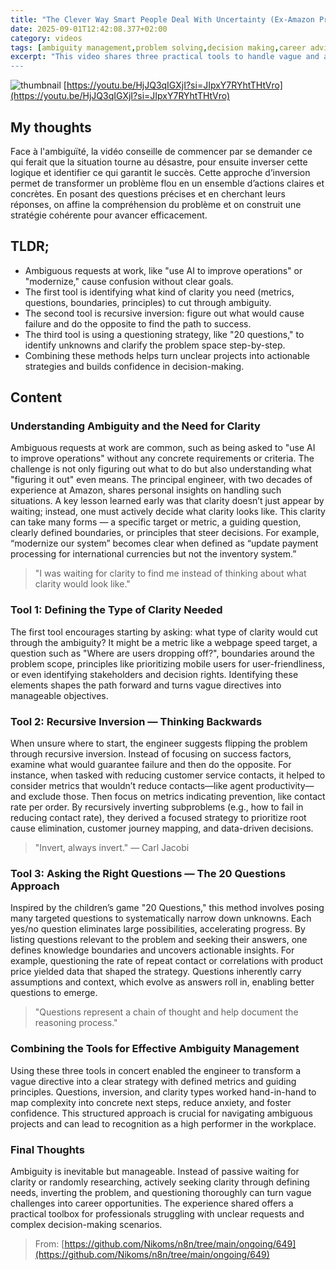 ```yaml
---
title: "The Clever Way Smart People Deal With Uncertainty (Ex-Amazon Principal Engineer) (en)"
date: 2025-09-01T12:42:08.377+02:00
category: videos
tags: [ambiguity management,problem solving,decision making,career advice,workplace productivity,strategic thinking,recursion,inversion method,questioning techniques]
excerpt: "This video shares three practical tools to handle vague and ambiguous work requests: defining the type of needed clarity, using recursive inversion to find the path forward, and employing systematic questioning to refine understanding.
---
```


![thumbnail](https://i.ytimg.com/vi/HjJQ3qIGXjI/maxresdefault.jpg)
[https://youtu.be/HjJQ3qIGXjI?si=JIpxY7RYhtTHtVro](https://youtu.be/HjJQ3qIGXjI?si=JIpxY7RYhtTHtVro)

## My thoughts

Face à l'ambiguïté, la vidéo conseille de commencer par se demander ce qui ferait que la situation tourne au désastre, pour ensuite inverser cette logique et identifier ce qui garantit le succès. Cette approche d’inversion permet de transformer un problème flou en un ensemble d’actions claires et concrètes. En posant des questions précises et en cherchant leurs réponses, on affine la compréhension du problème et on construit une stratégie cohérente pour avancer efficacement.

## TLDR;
- Ambiguous requests at work, like "use AI to improve operations" or "modernize," cause confusion without clear goals.
- The first tool is identifying what kind of clarity you need (metrics, questions, boundaries, principles) to cut through ambiguity.
- The second tool is recursive inversion: figure out what would cause failure and do the opposite to find the path to success.
- The third tool is using a questioning strategy, like "20 questions," to identify unknowns and clarify the problem space step-by-step.
- Combining these methods helps turn unclear projects into actionable strategies and builds confidence in decision-making.



## Content

### Understanding Ambiguity and the Need for Clarity
Ambiguous requests at work are common, such as being asked to "use AI to improve operations" without any concrete requirements or criteria. The challenge is not only figuring out what to do but also understanding what "figuring it out" even means. The principal engineer, with two decades of experience at Amazon, shares personal insights on handling such situations. A key lesson learned early was that clarity doesn’t just appear by waiting; instead, one must actively decide what clarity looks like. This clarity can take many forms — a specific target or metric, a guiding question, clearly defined boundaries, or principles that steer decisions. For example, “modernize our system” becomes clear when defined as “update payment processing for international currencies but not the inventory system.”

> "I was waiting for clarity to find me instead of thinking about what clarity would look like."

### Tool 1: Defining the Type of Clarity Needed
The first tool encourages starting by asking: what type of clarity would cut through the ambiguity? It might be a metric like a webpage speed target, a question such as "Where are users dropping off?", boundaries around the problem scope, principles like prioritizing mobile users for user-friendliness, or even identifying stakeholders and decision rights. Identifying these elements shapes the path forward and turns vague directives into manageable objectives.

### Tool 2: Recursive Inversion — Thinking Backwards
When unsure where to start, the engineer suggests flipping the problem through recursive inversion. Instead of focusing on success factors, examine what would guarantee failure and then do the opposite. For instance, when tasked with reducing customer service contacts, it helped to consider metrics that wouldn’t reduce contacts—like agent productivity—and exclude those. Then focus on metrics indicating prevention, like contact rate per order. By recursively inverting subproblems (e.g., how to fail in reducing contact rate), they derived a focused strategy to prioritize root cause elimination, customer journey mapping, and data-driven decisions.

> "Invert, always invert." — Carl Jacobi

### Tool 3: Asking the Right Questions — The 20 Questions Approach
Inspired by the children’s game "20 Questions," this method involves posing many targeted questions to systematically narrow down unknowns. Each yes/no question eliminates large possibilities, accelerating progress. By listing questions relevant to the problem and seeking their answers, one defines knowledge boundaries and uncovers actionable insights. For example, questioning the rate of repeat contact or correlations with product price yielded data that shaped the strategy. Questions inherently carry assumptions and context, which evolve as answers roll in, enabling better questions to emerge.

> "Questions represent a chain of thought and help document the reasoning process."

### Combining the Tools for Effective Ambiguity Management
Using these three tools in concert enabled the engineer to transform a vague directive into a clear strategy with defined metrics and guiding principles. Questions, inversion, and clarity types worked hand-in-hand to map complexity into concrete next steps, reduce anxiety, and foster confidence. This structured approach is crucial for navigating ambiguous projects and can lead to recognition as a high performer in the workplace.

### Final Thoughts
Ambiguity is inevitable but manageable. Instead of passive waiting for clarity or randomly researching, actively seeking clarity through defining needs, inverting the problem, and questioning thoroughly can turn vague challenges into career opportunities. The experience shared offers a practical toolbox for professionals struggling with unclear requests and complex decision-making scenarios.




> From: [https://github.com/Nikoms/n8n/tree/main/ongoing/649](https://github.com/Nikoms/n8n/tree/main/ongoing/649)